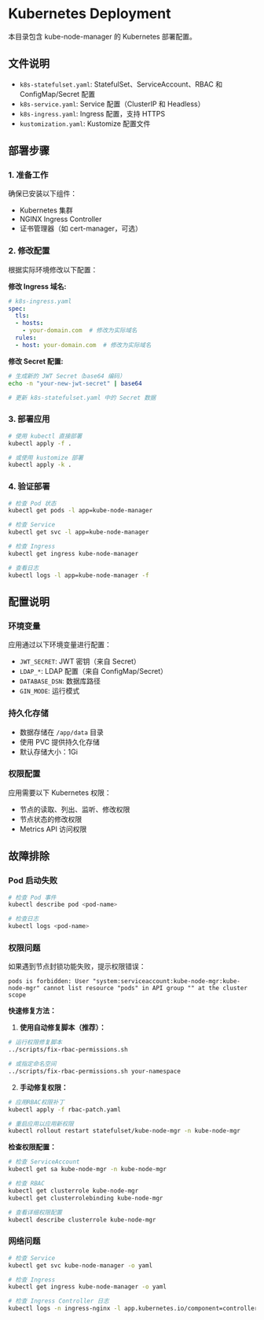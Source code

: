 # Kubernetes Deployment

本目录包含 kube-node-manager 的 Kubernetes 部署配置。

## 文件说明

- `k8s-statefulset.yaml`: StatefulSet、ServiceAccount、RBAC 和 ConfigMap/Secret 配置
- `k8s-service.yaml`: Service 配置（ClusterIP 和 Headless）  
- `k8s-ingress.yaml`: Ingress 配置，支持 HTTPS
- `kustomization.yaml`: Kustomize 配置文件

## 部署步骤

### 1. 准备工作

确保已安装以下组件：
- Kubernetes 集群
- NGINX Ingress Controller
- 证书管理器（如 cert-manager，可选）

### 2. 修改配置

根据实际环境修改以下配置：

**修改 Ingress 域名:**
```yaml
# k8s-ingress.yaml
spec:
  tls:
  - hosts:
    - your-domain.com  # 修改为实际域名
  rules:
  - host: your-domain.com  # 修改为实际域名
```

**修改 Secret 配置:**
```bash
# 生成新的 JWT Secret（base64 编码）
echo -n "your-new-jwt-secret" | base64

# 更新 k8s-statefulset.yaml 中的 Secret 数据
```

### 3. 部署应用

```bash
# 使用 kubectl 直接部署
kubectl apply -f .

# 或使用 kustomize 部署
kubectl apply -k .
```

### 4. 验证部署

```bash
# 检查 Pod 状态
kubectl get pods -l app=kube-node-manager

# 检查 Service
kubectl get svc -l app=kube-node-manager

# 检查 Ingress
kubectl get ingress kube-node-manager

# 查看日志
kubectl logs -l app=kube-node-manager -f
```

## 配置说明

### 环境变量

应用通过以下环境变量进行配置：

- `JWT_SECRET`: JWT 密钥（来自 Secret）
- `LDAP_*`: LDAP 配置（来自 ConfigMap/Secret）
- `DATABASE_DSN`: 数据库路径
- `GIN_MODE`: 运行模式

### 持久化存储

- 数据存储在 `/app/data` 目录
- 使用 PVC 提供持久化存储
- 默认存储大小：1Gi

### 权限配置

应用需要以下 Kubernetes 权限：
- 节点的读取、列出、监听、修改权限
- 节点状态的修改权限
- Metrics API 访问权限

## 故障排除

### Pod 启动失败

```bash
# 检查 Pod 事件
kubectl describe pod <pod-name>

# 检查日志
kubectl logs <pod-name>
```

### 权限问题

如果遇到节点封锁功能失败，提示权限错误：
```
pods is forbidden: User "system:serviceaccount:kube-node-mgr:kube-node-mgr" cannot list resource "pods" in API group "" at the cluster scope
```

**快速修复方法：**

1. **使用自动修复脚本（推荐）：**
```bash
# 运行权限修复脚本
../scripts/fix-rbac-permissions.sh

# 或指定命名空间
../scripts/fix-rbac-permissions.sh your-namespace
```

2. **手动修复权限：**
```bash
# 应用RBAC权限补丁
kubectl apply -f rbac-patch.yaml

# 重启应用以应用新权限
kubectl rollout restart statefulset/kube-node-mgr -n kube-node-mgr
```

**检查权限配置：**
```bash
# 检查 ServiceAccount
kubectl get sa kube-node-mgr -n kube-node-mgr

# 检查 RBAC
kubectl get clusterrole kube-node-mgr
kubectl get clusterrolebinding kube-node-mgr

# 查看详细权限配置
kubectl describe clusterrole kube-node-mgr
```

### 网络问题

```bash
# 检查 Service
kubectl get svc kube-node-manager -o yaml

# 检查 Ingress
kubectl get ingress kube-node-manager -o yaml

# 检查 Ingress Controller 日志
kubectl logs -n ingress-nginx -l app.kubernetes.io/component=controller
```